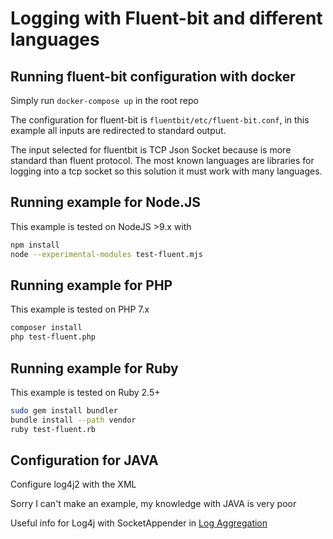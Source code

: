 # Logging with Fluent-bit and different languages

## Running fluent-bit configuration with docker

Simply run `docker-compose up` in the root repo

The configuration for fluent-bit is `fluentbit/etc/fluent-bit.conf`, in this example all inputs are redirected to standard output.

The input selected for fluentbit is TCP Json Socket because is more standard than fluent protocol. The most known languages are libraries for logging into a tcp socket so this solution it must work with many languages.

## Running example for Node.JS

This example is tested on NodeJS >9.x with

```bash
npm install
node --experimental-modules test-fluent.mjs
```

## Running example for PHP

This example is tested on PHP 7.x

```bash
composer install
php test-fluent.php
```

## Running example for Ruby

This example is tested on Ruby 2.5+

```bash
sudo gem install bundler
bundle install --path vendor
ruby test-fluent.rb
```

## Configuration for JAVA

Configure log4j2 with the XML

Sorry I can't make an example, my knowledge with JAVA is very poor

Useful info for Log4j with SocketAppender in [Log Aggregation](https://blog.lanyonm.org/articles/2015/12/29/log-aggregation-log4j-spring-logstash.html)
